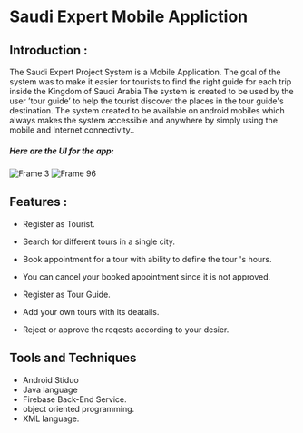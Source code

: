 <h1>Saudi Expert Mobile Appliction</h1>
<h2>Introduction :</h2>

<h7>The Saudi Expert Project System is a Mobile Application. The goal of the system was to make it easier for tourists to find the right guide for each trip inside the Kingdom of Saudi Arabia 
The system is created to be used by the user ’tour guide’ to help the tourist discover the places in the tour guide's destination. The system created to be available on android mobiles which always makes the system accessible and anywhere by simply using the mobile and Internet connectivity..</h7> 

<h5>Here are the UI for the app: </h5>

![Frame 3](https://user-images.githubusercontent.com/105236306/224839353-ae489d81-6c18-4409-a51c-2b9e57c20609.png)
![Frame 96](https://user-images.githubusercontent.com/105236306/224842341-d118279c-ed88-47f2-97c0-02c731871446.png)

<h2>Features :</h2>

- Register as Tourist.

- Search for different tours in a single city. 

- Book appointment for a tour with ability to define the tour 's hours. 

- You can cancel your booked appointment since it is not approved.

- Register as Tour Guide.

- Add your own tours with its deatails.

- Reject or approve the reqests according to your desier.


<h2>Tools and Techniques</h2>

- Android Stiduo 
- Java language
- Firebase Back-End Service.
- object oriented programming.
- XML language.
